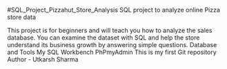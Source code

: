 #SQL_Project_Pizzahut_Store_Analysis
SQL project to analyze online Pizza store data

This project is for beginners and will teach you how to analyze the sales database. You can examine the dataset with SQL and help the store understand its business growth by answering simple questions.
Database and Tools
My SQL Workbench
PhPmyAdmin
This is my first  Git repository<br>
Author - Utkarsh Sharma
